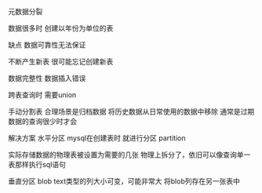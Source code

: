元数据分裂

数据很多时
创建以年份为单位的表

缺点  数据可靠性无法保证

不断产生新表
很可能忘记创建新表

数据完整性
数据插入错误

跨表查询时
需要union

手动分割表 合理场景是归档数据
将历史数据从日常使用的数据中移除
通常是过期数据的查询很少时才会

解决方案
水平分区
mysql在创建表时 就进行分区
partition

实际存储数据的物理表被设置为需要的几张
物理上拆分了，依旧可以像查询单一表那样执行sql语句

垂直分区
blob text类型的列大小可变，可能非常大
将blob列存在另一张表中









